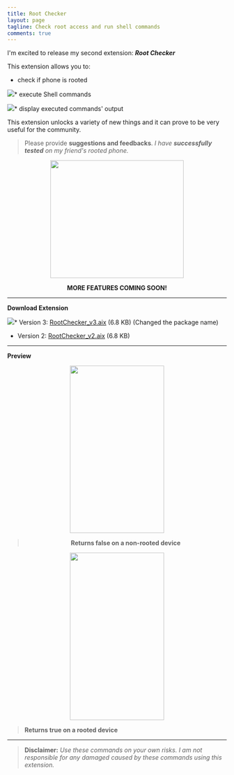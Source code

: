 ```yaml
---
title: Root Checker
layout: page
tagline: Check root access and run shell commands
comments: true
---
```


I'm excited to release my second extension: _**Root Checker**_

This extension allows you to:

* check if phone is rooted

<img src=http://kvno2akhnoor.org/images/new.gif>* execute Shell commands

<img src=http://kvno2akhnoor.org/images/new.gif>* display executed commands' output

This extension unlocks a variety of new things and it can prove to be very useful for the community.

> Please provide **suggestions and feedbacks**. _I have **successfully tested** on my friend's rooted phone._

<div align=center><img src="/uploads/default/original/2X/2/24f7e7cbb09ffef0a4a76741e49bf4f952908bc7.png" width="306" height="270"></div>

**<div align=center>MORE FEATURES COMING SOON!</div>**


----------

**Download Extension**

<img src=http://kvno2akhnoor.org/images/new.gif>* Version 3: <a class="attachment" href="/uploads/default/original/2X/2/2b4d3d70d77f47eb933c5e9678b57598e1c2bc53.aix">RootChecker_v3.aix</a> (6.8 KB) (Changed the package name)

* Version 2: <a class="attachment" href="/files/RootChecker.aix">RootChecker_v2.aix</a> (6.8 KB)

----------


**Preview**

**<div align=center><img src="/uploads/default/original/2X/e/eb276b0fb10fb0610282311eb5f4008b125b73b2.png" width="216" height="384">**

> **Returns false on a non-rooted device</div>**

**<div align=center><img src="/uploads/default/original/2X/0/0c6d6f34fd3ce63e86debd166e8fdd4fe301c1c8.jpg" width="216" height="384"></div>**

> **Returns true on a rooted device**


----------

> **Disclaimer:** _Use these commands on your own risks. I am not responsible for any damaged caused by these commands using this extension._
